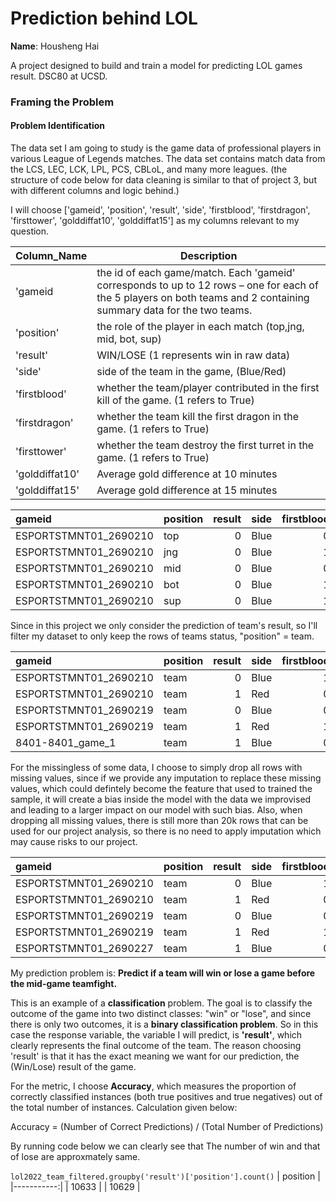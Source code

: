 # Prediction behind LOL
**Name**: Housheng Hai

A project designed to build and train a model for predicting LOL games result. DSC80 at UCSD.

### Framing the Problem
#### Problem Identification

The data set I am going to study is the game data of professional players in various League of Legends matches. The data set contains match data from the LCS, LEC, LCK, LPL, PCS, CBLoL, and many more leagues. (the structure of code below for data cleaning is similar to that of project 3, but with different columns and logic behind.)

I will choose ['gameid', 'position', 'result', 'side', 'firstblood', 'firstdragon', 'firsttower', 'golddiffat10', 'golddiffat15'] as my columns relevant to my question.

| Column_Name | Description |
| ----------- | ----------- |
| 'gameid | the id of each game/match. Each 'gameid' corresponds to up to 12 rows – one for each of the 5 players on both teams and 2 containing summary data for the two teams. |
| 'position' | the role of the player in each match (top,jng, mid, bot, sup) |
| 'result' | WIN/LOSE (1 represents win in raw data) |
| 'side' | side of the team in the game, (Blue/Red) |
| 'firstblood' | whether the team/player contributed in the first kill of the game. (1 refers to True) |
| 'firstdragon' | whether the team kill the first dragon in the game. (1 refers to True) |
| 'firsttower' | whether the team destroy the first turret in the game. (1 refers to True)|
| 'golddiffat10' | Average gold difference at 10 minutes |
| 'golddiffat15' | Average gold difference at 15 minutes |

| gameid                | position   |   result | side   |   firstblood |   firstdragon |   firsttower |   golddiffat10 |   golddiffat15 |
|:----------------------|:-----------|---------:|:-------|-------------:|--------------:|-------------:|---------------:|---------------:|
| ESPORTSTMNT01_2690210 | top        |        0 | Blue   |            0 |           nan |          nan |             52 |            391 |
| ESPORTSTMNT01_2690210 | jng        |        0 | Blue   |            1 |           nan |          nan |            485 |            541 |
| ESPORTSTMNT01_2690210 | mid        |        0 | Blue   |            0 |           nan |          nan |            162 |           -475 |
| ESPORTSTMNT01_2690210 | bot        |        0 | Blue   |            1 |           nan |          nan |            296 |           -793 |
| ESPORTSTMNT01_2690210 | sup        |        0 | Blue   |            1 |           nan |          nan |            528 |            443 |

Since in this project we only consider the prediction of team's result, so I'll filter my dataset to only keep the rows of teams status, "position" = team.

| gameid                | position   |   result | side   |   firstblood |   firstdragon |   firsttower |   golddiffat10 |   golddiffat15 |
|:----------------------|:-----------|---------:|:-------|-------------:|--------------:|-------------:|---------------:|---------------:|
| ESPORTSTMNT01_2690210 | team       |        0 | Blue   |            1 |             0 |            1 |           1523 |            107 |
| ESPORTSTMNT01_2690210 | team       |        1 | Red    |            0 |             1 |            0 |          -1523 |           -107 |
| ESPORTSTMNT01_2690219 | team       |        0 | Blue   |            0 |             0 |            0 |          -1619 |          -1763 |
| ESPORTSTMNT01_2690219 | team       |        1 | Red    |            1 |             1 |            1 |           1619 |           1763 |
| 8401-8401_game_1      | team       |        1 | Blue   |            0 |           nan |          nan |            nan |            nan |

For the missingless of some data, I choose to simply drop all rows with missing values, since if we provide any imputation to replace these missing values, which could defintely become the feature that used to trained the sample, it will create a bias inside the model with the data we improvised and leading to a larger impact on our model with such bias. Also, when dropping all missing values, there is still more than 20k rows that can be used for our project analysis, so there is no need to apply imputation which may cause risks to our project.

| gameid                | position   |   result | side   |   firstblood |   firstdragon |   firsttower |   golddiffat10 |   golddiffat15 |
|:----------------------|:-----------|---------:|:-------|-------------:|--------------:|-------------:|---------------:|---------------:|
| ESPORTSTMNT01_2690210 | team       |        0 | Blue   |            1 |             0 |            1 |           1523 |            107 |
| ESPORTSTMNT01_2690210 | team       |        1 | Red    |            0 |             1 |            0 |          -1523 |           -107 |
| ESPORTSTMNT01_2690219 | team       |        0 | Blue   |            0 |             0 |            0 |          -1619 |          -1763 |
| ESPORTSTMNT01_2690219 | team       |        1 | Red    |            1 |             1 |            1 |           1619 |           1763 |
| ESPORTSTMNT01_2690227 | team       |        1 | Blue   |            0 |             1 |            1 |           -103 |           1191 |

My prediction problem is: **Predict if a team will win or lose a game before the mid-game teamfight.**

This is an example of a **classification** problem. The goal is to classify the outcome of the game into two distinct classes: "win" or "lose", and since there is only two outcomes, it is a **binary classification problem**. So in this case the response variable, the variable I will predict, is **'result'**, which clearly represents the final outcome of the team. The reason choosing 'result' is that it has the exact meaning we want for our prediction, the (Win/Lose) result of the game.

For the metric, I choose **Accuracy**, which measures the proportion of correctly classified instances (both true positives and true negatives) out of the total number of instances. Calculation given below:

Accuracy = (Number of Correct Predictions) / (Total Number of Predictions)

By running code below we can clearly see that The number of win and that of lose are approxmately same.

`lol2022_team_filtered.groupby('result')['position'].count()`
|   position |
|-----------:|
|      10633 |
|      10629 |












